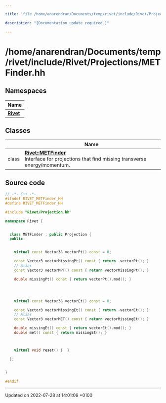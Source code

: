 ```yaml
---

title: 'file /home/anarendran/Documents/temp/rivet/include/Rivet/Projections/METFinder.hh'

description: "[Documentation update required.]"

---
```


# /home/anarendran/Documents/temp/rivet/include/Rivet/Projections/METFinder.hh



## Namespaces

| Name           |
| -------------- |
| **[Rivet](http://example.org/namespaces/namespacerivet/)**  |

## Classes

|                | Name           |
| -------------- | -------------- |
| class | **[Rivet::METFinder](http://example.org/classes/classrivet_1_1metfinder/)** <br>Interface for projections that find missing transverse energy/momentum.  |




## Source code

```cpp
// -*- C++ -*-
#ifndef RIVET_METFinder_HH
#define RIVET_METFinder_HH

#include "Rivet/Projection.hh"

namespace Rivet {


  class METFinder : public Projection {
  public:


    virtual const Vector3& vectorPt() const = 0;

    const Vector3 vectorMissingPt() const { return -vectorPt(); }
    // Alias
    const Vector3 vectorMPT() const { return vectorMissingPt(); }

    double missingPt() const { return vectorPt().mod(); }




    virtual const Vector3& vectorEt() const = 0;

    const Vector3 vectorMissingEt() const { return -vectorEt(); }
    // Alias
    const Vector3 vectorMET() const { return vectorMissingEt(); }

    double missingEt() const { return vectorEt().mod(); }
    double met() const { return missingEt(); }



    virtual void reset() {  }

  };


}

#endif
```


-------------------------------

Updated on 2022-07-28 at 14:01:09 +0100
